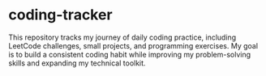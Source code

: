 # coding-tracker

This repository tracks my journey of daily coding practice, including LeetCode challenges, 
small projects, and programming exercises. My goal is to build a consistent coding habit
while improving my problem-solving skills and expanding my technical toolkit.
